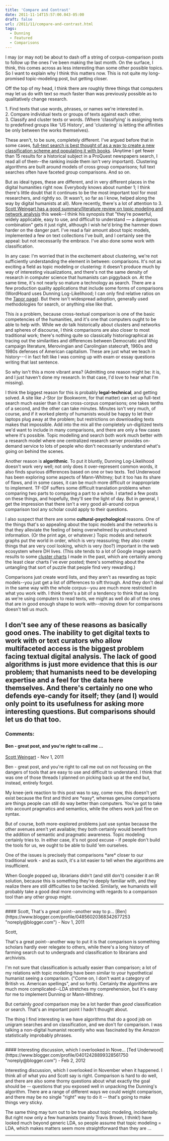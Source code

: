 ```yaml
---
title: 'Compare and Contrast'
date: 2011-11-14T15:57:00.043-05:00
draft: false
url: /2011/11/compare-and-contrast.html
tags:
  - Dunning
  - Featured
  - Comparisons
---
```


I may (or may not) be about to dash off a string of corpus-comparison posts to follow up the ones I've been making the last month. On the surface, I think, this comes across as less interesting than some other possible topics. So I want to explain why I think this matters now. This is not quite my long-promised topic-modeling post, but getting closer.

Off the top of my head, I think there are roughly three things that computers may let us do with text so much faster than was previously possible as to qualitatively change research.

1\. Find texts that use words, phrases, or names we're interested in.  
2\. Compare individual texts or groups of texts against each other.  
3\. Classify and cluster texts or words. (Where 'classifying' is assigning texts to predefined groups like 'US History', and 'clustering' is letting the affinities be only between the works themselves).

These aren't, to be sure, completely different. I've argued before that in some cases, [full-text search is best thought of as a way to create a new classification scheme and populating it with books](http://sappingattention.blogspot.com/2011/09/bookworm-and-library-search.html). (Anytime I get fewer than 15 results for a historical subject in a ProQuest newspapers search, I read all of them--the ranking inside them isn't very important). Clustering algorithms are built around models of cross group comparisons; full text searches often have faceted group comparisons. And so on.

But as ideal types, these are different, and in very different places in the digital humanities right now. Everybody knows about number 1; I think there's little doubt that it continues to be the most important tool for most researchers, and rightly so. (It wasn't, so far as I know, helped along the way by digital humanists at all). More recently, there's a lot of attention to 3. [Scott Weingart has a good summary/literature review on topic modeling and network analysis](http://www.scottbot.net/HIAL/?p=221) this week--I think his synopsis that "they’re powerful, widely applicable, easy to use, and difficult to understand — a dangerous combination" gets it just right, although I wish he'd bring the hammer down harder on the danger part. I've read a fair amount about topic models, implemented a few on text collections I've built, and I certainly see the appeal: but not necessarily the embrace. I've also done some work with classification.

In any case: I'm worried that in the excitement about clustering, we're not sufficiently understanding the element in between: comparisons. It's not as exciting a field as topic modeling or clustering: it doesn't produce much by way of interesting visualizations, and there's not the same density of research in computer science that humanists can piggyback on. At the same time, it's not nearly so mature a technology as search. There are a few production quality applications that include some forms of comparisons (WordHoard uses Dunning Log-Likelihood; I can only find relative ratios on the [Tapor page](http://portal.tapor.ca/portal/portal)). But there isn't widespread adoption, generally used methodologies for search, or anything else like that.

This _is_ a problem, because cross-textual comparison is one of the basic competencies of the humanities, and it's one that computers ought to be able to help with. While we _do_ talk historically about clusters and networks and spheres of discourse, I think comparisons are also closer to most traditional work; there's nothing quite so classically historiographical as tracing out the similarities and differences between Democratic and Whig campaign literature, Merovingian and Carolingian statecraft, 1960s and 1980s defenses of American capitalism. These are just what we teach in history---I in fact felt like I was coming up with exam or essay questions writing that last sentence.

So why isn't this a more vibrant area? (Admitting one reason might be: it is, and I just haven't done my research. In that case, I'd love to hear what I'm missing).

I think the biggest reason for this is probably **legal-technical**, and getting solved. A site like J-Stor (or Bookworm, for that matter) can set up full-text search much easier than it can cross-corpus comparisons; one takes tenths of a second, and the other can take minutes. Minutes isn't very much, of course, and if it worked plenty of humanists would be happy to let their laptops plug away at the problem; but restrictions on downloading texts makes that impossible. Add into the mix all the completely un-digitized texts we'd want to include in many comparisons, and there are only a few cases where it's possible. Topic modelling and search both work much better with a research model where one centralized research server provides on-demand service to lots of people who don't necessarily understand what's going on behind the scenes.

Another reason is **algorithmic**. To put it bluntly, Dunning Log-Likelihood doesn't work very well; not only does it over-represent common words, it also finds spurious differences based on one or two texts. Ted Underwood has been exploring some aspects of Mann-Whitney; but it too has its share of flaws, and in some cases, it can be much more difficult or inappropriate to implement. TF-IDF suffers some difficult translation problems when comparing two parts to comparing a part to a whole. I started a few posts on these things, and hopefully, they'll see the light of day. But in general, I get the impression that there isn't a very good all-around corpus comparison tool any scholar could apply to their questions.

I also suspect that there are some **cultural-psychological** reasons. One of the things that's so appealing about the topic models and the networks is that they alleviate the feeling of being overwhelmed by unstructured information. (Or the print age, or whatever.) Topic models and network graphs put the world in order, which is very reassuring; they also create things that are very cool looking, which is very (too?) important in the web ecosystem where DH lives. (This site tends to a lot of Google image search results to some [cluster charts](http://sappingattention.blogspot.com/2011/01/cluster-charts.html) I made in the past, which are certainly among the least clear charts I've ever posted; there's something about the untangling that sort of puzzle that people find very rewarding.)

Comparisons just create word lists, and they aren't as rewarding as topic models--you just get a list of differences to sift through. And they don't deal in the same way with the whole corpus--you are much more restricted in what you work with. I think there's a bit of a tendency to think that as long as we're using computers to read texts, we might as well do all of the ones that are in good enough shape to work with--moving down for comparisons doesn't tell us much.

## I don't see any of these reasons as basically good ones. The inability to get digital texts to work with or text curators who allow multifaceted access is the biggest problem facing textual digital analysis. The lack of good algorithms is just more evidence that this is _our_ problem; that humanists need to be developing expertise and a feel for the data here themselves. And there's certainly no one who defends eye-candy for itself; they (and I) would only point to its usefulness for asking more interesting questions. But comparisons should let us do that too.

### Comments:

#### Ben - great post, and you're right to call me ...

[Scott Weingart](http://www.scottbot.net 'noreply@blogger.com') - <time datetime="2011-11-21T17:43:29.093-05:00">Nov 1, 2011</time>

Ben - great post, and you're right to call me out on not focusing on the dangers of tools that are easy to use and difficult to understand. I think that was one of those threads I planned on picking back up at the end but, instead, entirely forgot.

My knee-jerk reaction to this post was to say, come now, this doesn't yet exist because the first and third are \*easy\*, whereas genuine comparisons are things people can still do way better than computers. You've got to take into account pragmatics and semantics, while the others work just fine on syntax.

But of course, both more-explored problems just use syntax because the other avenues aren't yet available; they both certainly would benefit from the addition of semantic and pragmatic awareness. Topic modeling certainly tries to. In either case, it's not good excuse - if people don't build the tools for us, we ought to be able to build 'em ourselves.

One of the issues is precisely that comparisons \*are\* closer to our traditional work - and as such, it's a lot easier to tell when the algorithms are insufficient.

When Google popped up, librarians didn't (and still don't) consider it an IR solution, because this is something they're deeply familiar with, and they realize there are still difficulties to be tackled. Similarly, we humanists will probably take a good deal more convincing with regards to a comparison tool than any other group might.

<hr />
#### Scott, That's a great point--another way to p...
[Ben](https://www.blogger.com/profile/04856020368342677253 "noreply@blogger.com") - <time datetime="2011-11-21T18:02:58.713-05:00">Nov 1, 2011</time>

Scott,

That's a great point--another way to put it is that comparison is something scholars hardly ever relegate to others, while there's a long history of farming search out to undergrads and classification to librarians and archivists.

I'm not sure that classification is actually easier than comparison; a lot of my relations with topic modeling have been similar to your hypothetical humanist seeing a comparison. ("Come on, I don't want a category of British vs. American spellings", and so forth). Certainly the algorithms are much more complicated--LDA stretches my comprehension, but it's easy for me to implement Dunning or Mann-Whitney.

But certainly _good_ comparison may be a lot harder than _good_ classification or search. That's an important point I hadn't thought about.

The thing I find interesting is we have algorithms that do a good job on unigram searches and on classification, and we don't for comparison. I was talking a non-digital humanist recently who was fascinated by the Amazon statistically improbably phrases.

<hr />
#### Interesting discussion, which I overlooked in Nove...
[Ted Underwood](https://www.blogger.com/profile/04012428899328561750 "noreply@blogger.com") - <time datetime="2012-02-28T09:13:26.164-05:00">Feb 2, 2012</time>

Interesting discussion, which I overlooked in November when it happened. I think all of what you and Scott say is right. Comparison is hard to do well, and there are also some thorny questions about what exactly the goal should be -- questions that you exposed well in unpacking the Dunning's algorithm. There are a range of different ways we could weight comparison, and there may be no single "right" way to do it -- that's going to make things very sticky.

The same thing may turn out to be true about topic modeling, incidentally. But right now only a few humanists (mainly Travis Brown, I think!) have looked much beyond generic LDA, so people assume that topic modeling = LDA, which makes matters seem more straightforward than they are ...

<hr />
